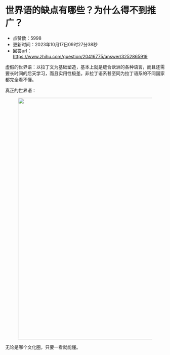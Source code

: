 # 世界语的缺点有哪些？为什么得不到推广？
- 点赞数：5998
- 更新时间：2023年10月17日09时27分38秒
- 回答url：https://www.zhihu.com/question/20416775/answer/3252865919
<body>
 <p data-pid="haKdPulq">虚假的世界语：以拉丁文为基础塑造，基本上就是缝合欧洲的各种语言，而且还需要长时间的后天学习，而且实用性极差。非拉丁语系甚至同为拉丁语系的不同国家都完全看不懂。</p>
 <p data-pid="yqaZ6J-W">真正的世界语：</p>
 <figure data-size="normal">
  <img src="https://picx.zhimg.com/50/v2-e6f1c199721dd950203dfc8d967d3f0d_720w.jpg?source=1940ef5c" data-rawwidth="762" data-rawheight="1920" data-size="normal" data-original-token="v2-e6f1c199721dd950203dfc8d967d3f0d" data-default-watermark-src="https://picx.zhimg.com/50/v2-f4b47f52e2d93cd6630e2cee5df6f319_720w.jpg?source=1940ef5c" class="origin_image zh-lightbox-thumb" width="762" data-original="https://pic1.zhimg.com/v2-e6f1c199721dd950203dfc8d967d3f0d_r.jpg?source=1940ef5c">
 </figure>
 <p data-pid="qfNpStdj">无论是哪个文化圈，只要一看就能懂。</p>
</body>